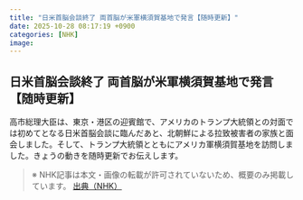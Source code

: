 ```yaml
---
title: "日米首脳会談終了 両首脳が米軍横須賀基地で発言【随時更新】"
date: 2025-10-28 08:17:19 +0900
categories: [NHK]
image: 
---
```

## 日米首脳会談終了 両首脳が米軍横須賀基地で発言【随時更新】

高市総理大臣は、東京・港区の迎賓館で、アメリカのトランプ大統領との対面では初めてとなる日米首脳会談に臨んだあと、北朝鮮による拉致被害者の家族と面会しました。そして、トランプ大統領とともにアメリカ軍横須賀基地を訪問しました。きょうの動きを随時更新でお伝えします。

> ※ NHK記事は本文・画像の転載が許可されていないため、概要のみ掲載しています。
[出典（NHK）](http://www3.nhk.or.jp/news/html/20251028/k10014960641000.html)
